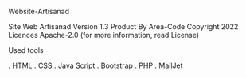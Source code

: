 Website-Artisanad

Site Web Artisanad Version 1.3 Product By Area-Code Copyright 2022 Licences Apache-2.0 (for more information, read License)


Used tools

. HTML . CSS . Java Script . Bootstrap . PHP . MailJet